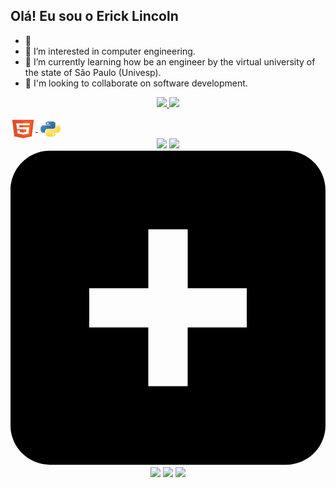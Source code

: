 ## Olá! Eu sou o Erick Lincoln

- 🎇 
- 👀 I’m interested in computer engineering.
- 🌱 I’m currently learning how be an engineer by the virtual university of the state of São Paulo (Univesp).
- 💞️ I'm looking to collaborate on software development.
<div align="center">
  <a href="https://github.com/ErickLincoln">
  <img height="180em" src="https://github-readme-stats.vercel.app/api?username=ericklincoln&show_icons=true&theme=great-gatsby&include_all_commits=true&count_private=true"/>
  <img height="180em" src="https://github-readme-stats.vercel.app/api/top-langs/?username=ericklincoln&layout=compact&langs_count=7&theme=great-gatsby"/>
</div>
    
  <div style="display: inline_block"><br>
  <img align="center" alt="Rafa-HTML" height="30" width="40" src="https://raw.githubusercontent.com/devicons/devicon/master/icons/html5/html5-original.svg">
  <img align="center" alt="Rafa-Python" height="30" width="40" src="https://raw.githubusercontent.com/devicons/devicon/master/icons/python/python-original.svg">
  </div>
 
  
 <div align="center"> 
  <a href="https://instagram.com/erick.lincoln1502" target="_blank"><img src="https://img.shields.io/badge/-Instagram-%23E4405F?style=for-the-badge&logo=instagram&logoColor=white" target="_blank"></a>
  <a href="https://www.twitch.tv/jayscotts" target="_blank"><img src="https://img.shields.io/badge/Twitch-9146FF?style=for-the-badge&logo=twitch&logoColor=white" target="_blank"></a>
  <a href="mailto:erick.lincoln@lincolnconsulting.com.br"><svg role="img" viewBox="0 0 24 24" xmlns="http://www.w3.org/2000/svg"><title>AddThis</title><path d="M18 13.496h-4.501v4.484h-3v-4.484H6v-2.99h4.5V6.021h3.001v4.485H18v2.99zM21 .041H3C1.348.043.008 1.379 0 3.031v17.94c.008 1.65 1.348 2.986 3 2.988h18c1.651-.002 2.991-1.338 3-2.988V3.031c-.009-1.652-1.348-2.987-3-2.99z"/></svg></a> 
  <a href="https://discord.gg/Lincoln#4864" target="_blank"><img src="https://img.shields.io/badge/Discord-7289DA?style=for-the-badge&logo=discord&logoColor=white" target="_blank"></a> 
  <a href = "mailto:ericklincoln1502@gmail.com"><img src="https://img.shields.io/badge/-Gmail-%23333?style=for-the-badge&logo=gmail&logoColor=white" target="_blank"></a>
  <a href="https://www.linkedin.com/in/erick-l-aa795067" target="_blank"><img src="https://img.shields.io/badge/-LinkedIn-%230077B5?style=for-the-badge&logo=linkedin&logoColor=white" target="_blank"></a> 
</div>

